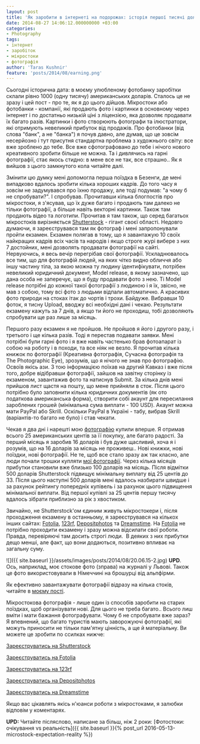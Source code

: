 ```yaml
---
layout: post
title: 'Як заробити в інтернеті на подорожах: історія першої тисячі доларів у мікростоках'
date: 2014-08-27 14:06:12.000000000 +03:00
categories:
- Photography
tags:
- інтернет
- заробіток
- мікростоки
- фотографія
author: 'Taras Kushnir'
feature: 'posts/2014/08/earning.png'
---
```


Сьогодні історична дата: в моєму улюбленому фотобанку заробітки склали рівно 1000 (одну тисячу) американських доларів. Сталось це не зразу і цей пост - про те, як я до цього дійшов. Мікростоки або фотобанки - компанії, які продають фото і картинки в основному через інтернет і по достатньо низькій ціні з ліцензією, яка дозволяє продавати їх багато разів. Картинки і фото створюють фотографи та ілюстратори, які отримують невеликий прибуток від продажів. Про фотобанки (від слова "банк", а не "банка") я почув давно, але думав, що це зовсім несерйозно і тут присутня стандартна проблема з художнього світу: все вже зроблено до тебе. Все вже сфотографовано до тебе і нічого нового креативного зробити більше не можна. Та і дивлячись на гарні фотографії, стає якось стидно: в мене все не так, все страшно.. Як я вийшов з цього замкнутого кола читайте далі.

<!--more-->

Змінити цю думку мені допомогла перша поїздка в Безенги, де мені випадково вдалось зробити кілька хороших кадрів. До того часу я зовсім не задумувався про їхню продажу, але тоді подумав: "а чому б не спробувати?". І спробував. Прочитавши кілька блогпостів про мікростоки, я з'ясував, що їх дуже багато і продають там далеко не тільки фотографії, а більше навіть векторні картинки. Також там продають відео та логотипи. Прочитав я там також, що серед багатьох мікростоків вирізняється [Shutterstock](http://submit.shutterstock.com/?ref=1263382) - гігант своєї області. Недовго думаючи, я зареєструвався там як фотограф і мені запропонували пройти екзамен. Екзамен полягав в тому, що я завантажую 10 своїх найкращих кадрів всіх часів та народів і якщо строге журі вибере з них 7 достойних, мені дозволять продавати фотографії на сайті. Нервуючись, я весь вечір перегрібав свої фотографії. Ускладнювалось все тим, що для фотографій людей, на яких чітко видно обличчя або іншу частину тіла, за якою можна ту людину ідентифікувати, потрібен невеликий юридичний документ, Model release, в якому зазначено, що дана особа не заперечує, що я буду продавати фото з нею. Ті Model release потрібні до кожної такої фотографії з людиною і я їх, звісно, не мав з собою, тому всі фото з людьми відпали автоматично. А красивих фото природи на стоках ітак до чортів і трохи. Байдуже. Вибравши 10 фоток, я тисну Upload, вводжу всі необхідні дані і чекаю. Результати екзамену кажуть за 7 днів, а якщо ти його не проходиш, тобі дозволяють спробувати ще раз лише за місяць.

Першого разу екзамен я не пройшов. Не пройшов я його і другого разу, і третього і ще кілька разів. Тоді я перестав подавати заявки. Мені потрібні були гарні фото і я вже навіть частенько брав фотоапарат із собою на роботу і в походи, та все ніяк не везло. Я прочитав кілька книжок по фотографії (Креативна фотографія, Сучасна фотографія та The Photographic Eye), зрозумів, що я нічого не знав про фотографію. Освоїв якісь ази. З тою інформацією поїхав на другий Кавказ і вже після того, добре відібравши фотографії, зайшов на завітну сторінку із екзаменом, завантажив фото та натиснув Submit. За кілька днів мені прийшов лист щастя на пошту, що мене прийняли в сток. Після цього потрібно було заповнити кілька юридичних документів (як ото податкова американська форма), створити собі акаунт для пересилання зароблених грошей (мінімальна сума виплати - 100 USD). Акаунт можна мати PayPal або Skrill. Оскільки PayPal в Україні - табу, вибрав Skrill (варіантів-то багато не було) і став чекати.

Чекав я два дні і нарешті мою <a title="Фото" href="http://shutterstock.com/pic.mhtml?id=151437512&amp;rid=1263382" target="_blank" rel="noopener noreferrer">фотографію</a> купили вперше. Я отримав всього 25 американських центів за її покупку, але багато радості. За перший місяць я заробив 16 доларів і був дуже щасливий, хоча я і розумів, що на 16 доларів за місяць не проживеш.. Нові книжки, нові поїздки, нові фотографії. Не те, щоб все стало зразу аж так класно, але люди почали трошки купляти [мої фотографії](http://www.shutterstock.com/g/Taras+Kushnir?rid=1263382). Через кілька місяців прибутки становили вже близько 100 доларів на місяць. Після відмітки 500 доларів Shutterstock підвищує мінімальну виплату від 25 центів до 33. Після цього наступні 500 доларів мені вдалось назбирати швидше і за рахунок рейтингу попередніх купівель і за рахунок цього підвищення мінімальної виплати. Від першої купівлі за 25 центів першу тисячу вдалось зібрати приблизно за рік з хвостиком.

Звичайно, не Shutterstock'ом єдиним живуть мікростокери і, після проходження екзамену в останньому, я зареєструвався на кількох інших сайтах: <a title="Fotolia" href="http://us.fotolia.com/partner/204276794" target="_blank" rel="noopener noreferrer">Fotolia</a>, [123rf](http://www.123rf.com/#ribtoks%20), [Depositphotos](http://depositphotos.com?ref=1799659) та [Dreamstime](http://www.dreamstime.com/#res5166767). На [Fotolia](http://us.fotolia.com/partner/204276794) не потрібно проходити екзамену і зразу можна відсилати свої роботи. Правда, перевіряючі там досить строгі люди.  В деяких з них прибутки дещо менші, але факт, що вони додаються, позитивно впливає на загальну суму.

![]({{ site.baseurl }}/assets/images/posts/2014/08/20.06.15-2.jpg)
<strong>UPD</strong>. Ось, наприклад, моє стокове фото (зправа) на журналі у Львові. Також це фото використовували в Німеччині на брошурці від альпфірми.

Як ефективно завантажувати фотографії відразу на кілька стоків, читайте в <a title="Як завантажувати фото та ілюстрації на мікростоки?" href="http://jamming.com.ua/%d1%8f%d0%ba-%d0%b7%d0%b0%d0%b2%d0%b0%d0%bd%d1%82%d0%b0%d0%b6%d1%83%d0%b2%d0%b0%d1%82%d0%b8-%d1%84%d0%be%d1%82%d0%be-%d1%82%d0%b0-%d1%96%d0%bb%d1%8e%d1%81%d1%82%d1%80%d0%b0%d1%86%d1%96%d1%97-%d0%bd/" target="_blank" rel="noopener noreferrer">моєму пості</a>.

Мікростокова фотографія - лише один із способів заробити на старих поїздках, щоб організувати нові. Для цього не треба багато.. Всього лиш вміти і мати бажання фотографувати. Чому б не спробувати вже зараз? Я впевнений, що багато туристів мають заворожуючі фотографії, які можуть приносити не тільки пам'ятну цінність, а ще й матеріальну. Ви можете це зробити по ссилках нижче:

[Зареєструватись на Shutterstock](http://submit.shutterstock.com/?ref=1263382)

[Зареєструватись на Fotolia](http://us.fotolia.com/partner/204276794)

[Зареєструватись на 123rf](http://www.123rf.com/#ribtoks%20)

[Зареєструватись на Depositphotos](http://depositphotos.com?ref=1799659)

[Зареєструватись на Dreamstime](http://www.dreamstime.com/#res5166767)

Якщо вас цікавлять якісь н'юанси роботи з мікростоками, я залюбки відповім у коментарях.

<strong>UPD:</strong> Читайте післяслово, написане за більш, ніж 2 роки: [Фотостоки: очікування vs реальність]({{ site.baseurl }}{% post_url 2016-05-13-microstock-expectation-reality %})
